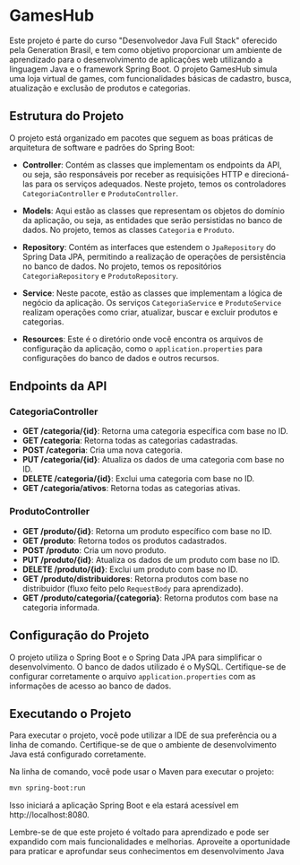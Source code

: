 # GamesHub 

Este projeto é parte do curso "Desenvolvedor Java Full Stack" oferecido pela Generation Brasil, e tem como objetivo proporcionar um ambiente de aprendizado para o desenvolvimento de aplicações web utilizando a linguagem Java e o framework Spring Boot. O projeto GamesHub simula uma loja virtual de games, com funcionalidades básicas de cadastro, busca, atualização e exclusão de produtos e categorias.

## Estrutura do Projeto

O projeto está organizado em pacotes que seguem as boas práticas de arquitetura de software e padrões do Spring Boot:

- **Controller**: Contém as classes que implementam os endpoints da API, ou seja, são responsáveis por receber as requisições HTTP e direcioná-las para os serviços adequados. Neste projeto, temos os controladores `CategoriaController` e `ProdutoController`.

- **Models**: Aqui estão as classes que representam os objetos do domínio da aplicação, ou seja, as entidades que serão persistidas no banco de dados. No projeto, temos as classes `Categoria` e `Produto`.

- **Repository**: Contém as interfaces que estendem o `JpaRepository` do Spring Data JPA, permitindo a realização de operações de persistência no banco de dados. No projeto, temos os repositórios `CategoriaRepository` e `ProdutoRepository`.

- **Service**: Neste pacote, estão as classes que implementam a lógica de negócio da aplicação. Os serviços `CategoriaService` e `ProdutoService` realizam operações como criar, atualizar, buscar e excluir produtos e categorias.

- **Resources**: Este é o diretório onde você encontra os arquivos de configuração da aplicação, como o `application.properties` para configurações do banco de dados e outros recursos.

## Endpoints da API

### CategoriaController

- **GET /categoria/{id}**: Retorna uma categoria específica com base no ID.
- **GET /categoria**: Retorna todas as categorias cadastradas.
- **POST /categoria**: Cria uma nova categoria.
- **PUT /categoria/{id}**: Atualiza os dados de uma categoria com base no ID.
- **DELETE /categoria/{id}**: Exclui uma categoria com base no ID.
- **GET /categoria/ativos**: Retorna todas as categorias ativas.

### ProdutoController

- **GET /produto/{id}**: Retorna um produto específico com base no ID.
- **GET /produto**: Retorna todos os produtos cadastrados.
- **POST /produto**: Cria um novo produto.
- **PUT /produto/{id}**: Atualiza os dados de um produto com base no ID.
- **DELETE /produto/{id}**: Exclui um produto com base no ID.
- **GET /produto/distribuidores**: Retorna produtos com base no distribuidor (fluxo feito pelo `RequestBody` para aprendizado).
- **GET /produto/categoria/{categoria}**: Retorna produtos com base na categoria informada.

## Configuração do Projeto

O projeto utiliza o Spring Boot e o Spring Data JPA para simplificar o desenvolvimento. O banco de dados utilizado é o MySQL. Certifique-se de configurar corretamente o arquivo `application.properties` com as informações de acesso ao banco de dados.

## Executando o Projeto

Para executar o projeto, você pode utilizar a IDE de sua preferência ou a linha de comando. Certifique-se de que o ambiente de desenvolvimento Java está configurado corretamente.

Na linha de comando, você pode usar o Maven para executar o projeto:

```bash
mvn spring-boot:run
```
Isso iniciará a aplicação Spring Boot e ela estará acessível em http://localhost:8080.

Lembre-se de que este projeto é voltado para aprendizado e pode ser expandido com mais funcionalidades e melhorias. Aproveite a oportunidade para praticar e aprofundar seus conhecimentos em desenvolvimento Java 
